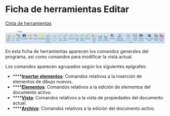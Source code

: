 # Ficha de herramientas Editar

[Cinta de herramientas](../../cinta-de-herramientas/)

![](<../../../.gitbook/assets/Ficha de herramientas Editar.jpg>)

En esta ficha de herramientas aparecen los comandos generales del programa, así como comandos para modificar la vista actual.

Los comandos aparecen agrupados según los siguientes epígrafes:

* ****[**Insertar elementos**](insertar-elementos.md): Comandos relativos a la inserción de elementos de dibujo nuevos.
* ****[**Elementos**](editar-elementos.md): Comandos relativos a la edición de elementos del documento activo.
* ****[**Vista**](editar-vista.md): Comandos relativos a la vista de propiedades del documento actual.
* ****[**Archivo**](editar-archivo.md): Comandos relativos a la edición del documento activo.
